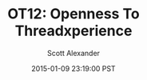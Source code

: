 ---
layout: podcast
title: "OT12: Openness To Threadxperience"
author: Scott Alexander
description: https://slatestarcodex.com/2015/01/09/ot12-openness-to-threadxperience/
date: 2015-01-09 23:19:00 PST
length: 52917
duration: 13
guid: ot12-openness-to-threadxperience
---